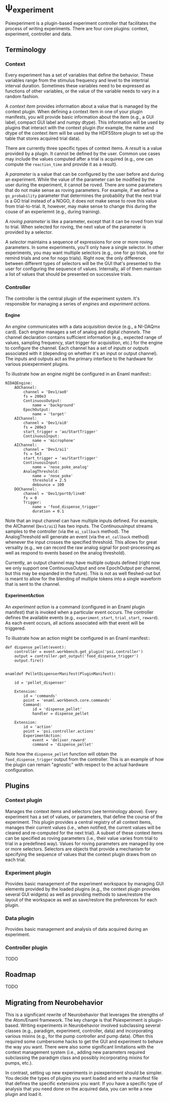ψ<sub>experiment</sub>
======================

Psiexperiment is a plugin-based experiment controller that facilitates the
process of writing experiments. There are four core plugins: context,
experiment, controller and data.

Terminology
-----------

### Context

Every experiment has a set of variables that define the behavior. These
variables range from the stimulus frequency and level to the intertrial
interval duration. Sometimes these variables need to be expressed as functions
of other variables, or the value of the variable needs to vary in a random
fashion.

A *context item* provides information about a value that is managed by the
context plugin. When defining a context item in one of your plugin manifests,
you will provide basic information about the item (e.g., a GUI label, compact
GUI label and numpy dtype). This information will be used by plugins that
interact with the context plugin (for example, the name and dtype of the
context item will be used by the HDF5Store plugin to set up the table that
stores acquired trial data).

There are currently three specific types of context items. A *result* is a
value provided by a plugin. It cannot be defined by the user. Common use cases
may include the values computed after a trial is acquired (e.g., one can
compute the `reaction_time` and provide it as a result).

A *parameter* is a value that can be configured by the user before and during
an experiment. While the value of the parameter can be modified by the user
during the experiment, it cannot be roved. There are some parameters that do
not make sense as roving parameters. For example, if we define a
`go_probability` parameter that determines the probability that the next trial
is a GO trial instead of a NOGO, it does not make sense to rove this value from
trial-to-trial. It, however, may make sense to change this during the couse of
an experiemnt (e.g., during training).

A *roving parameter* is like a parameter, except that it can be roved from
trial to trial. When selected for roving, the next value of the parameter is
provided by a selector.

A *selector* maintains a sequence of expressions for one or more roving
parameters. In some experiments, you'll only have a single selector. In other
experiments, you may want multiple selectors (e.g., one for go trials, one for
remind trials and one for nogo trials). Right now, the only difference between
different types of selectors will be the GUI that's presented to the user for
configuring the sequence of values. Internally, all of them maintain a list of
values that should be presented on successive trials.

### Controller

The controller is the central plugin of the experiment system. It's responsible
for managing a series of *engines* and *experiment actions*. 

#### Engine

An *engine* communicates with a data acquisition device (e.g., a NI-DAQmx
card). Each engine manages a set of analog and digital *channels*. The channel
declaration contains sufficient information (e.g., expected range of values,
sampling frequency, start trigger for acquisition, etc.) for the engine to
configure the channel. Each channel has a set of *inputs* or *outputs*
associated with it (depending on whether it's an input or output channel). The
inputs and outputs act as the primary interface to the hardware for various
psiexpermient plugins. 

To illustrate how an engine might be configured in an Enaml manifest::

    NIDAQEngine:
        AOChannel:
            channel = 'Dev1/ao0'
            fs = 200e3
            ContinuousOutput:
                name = 'background'
            EpochOutput:
                name = 'target'
        AIChannel:
            channel = 'Dev1/ai0'
            fs = 200e3
            start_trigger = 'ao/StartTrigger'
            ContinuousInput:
                name = 'microphone'
        AIChannel:
            channel = 'Dev1/ai1'
            fs = 5e3
            start_trigger = 'ao/StartTrigger'
            ContinuousInput:
                name = 'nose_poke_analog'
            AnalogThreshold:
                name = 'nose_poke'
                threshold = 2.5
                debounce = 100
        DOChannel:
            channel = 'Dev1/port0/line0'
            fs = 0
            Trigger:
                name = 'food_dispense_trigger'
                duration = 0.1    


Note that an input channel can have multiple inputs defined. For example, the
AIChannel (`Dev1/ai1`) has two inputs. The ContinuousInput streams samples to
the controller (via the `ai_callback` method). The AnalogThreshold will
generate an event (via the `et_callback` method) whenever the input crosses the
specified threshold. This allows for great versality (e.g., we can record the
raw analog signal for post-processing as well as respond to events based on the
analog threshold).

Currently, an output channel may have multiple outputs defined (right now we
only support one ContinuousOutput and one EpochOutput per channel, but this may
be expanded in the future). This is not as well fleshed-out but is meant to
allow for the blending of multiple tokens into a single waveform that is sent
to the channel.

#### ExperimentAction

An *experiment action* is a command (configured in an Enaml plugin manifest)
that is invoked when a particular event occurs. The controller defines the
available events (e.g., `experiment_start`, `trial_start`, `reward`). As each
event occurs, all actions associated with that event will be triggered.

To illustrate how an action might be configured in an Enaml manifest::

    def dispense_pellet(event):
        controller = event.workbench.get_plugin('psi.controller')
        output = controller.get_output('food_dispense_trigger')
        output.fire()


    enamldef PelletDispenserManifest(PluginManifest):

        id = 'pellet_dispenser'

        Extension:
            id = 'commands'
            point = 'enaml.workbench.core.commands'
            Command:
                id = 'dispense_pellet'
                handler = dispense_pellet

        Extension:
            id = 'action'
            point = 'psi.controller.actions'
            ExperimentAction:
                event = 'deliver_reward'
                command = 'dispense_pellet'


Note how the `dispense_pellet` function will obtain the `food_dispense_trigger`
output from the controller. This is an example of how the plugin can remain
"agnostic" with respect to the actual hardware configuration.


Plugins
-------

### Context plugin

Manages the context items and selectors (see terminology above).  Every
experiment has a set of values, or parameters, that define the course of the
experiment.  This plugin provides a central registry of all context items,
manages their current values (i.e., when notified, the current values will be
cleared and re-computed for the next trial).  A subset of these context items
can be specified as roving parameters (i.e., their value varies from trial to
trial in a predefined way). Values for roving parameters are managed by one or
more selectors.  Selectors are objects that provide a mechanism for specifying
the sequence of values that the context plugin draws from on each trial. 

### Experiment plugin

Provides basic management of the experiment workspace by managing GUI elements
provided by the loaded plugins (e.g., the context plugin provides several GUI
widgets) as well as providing methods to save/restore the layout of the
workspace as well as save/restore the preferences for each plugin.

### Data plugin

Provides basic management and analysis of data acquired during an experiment.

### Controller plugin

TODO


Roadmap
-------

TODO

Migrating from Neurobehavior 
----------------------------

This is a significant rewrite of Neurobehavior that leverages the strengths of
the Atom/Enaml framework. The key change is that Psiexperiment is plugin-based.
Writing experiments in Neurobehavior involved subclassing several classes
(e.g., paradigm, experiment, controller, data) and incorporating various mixins
(e.g., for the pump controller and pump data). Often this required some
cumbersome hacks to get the GUI and experiment to behave the way you want.
There were also some significant limitations with the context management system
(i.e., adding new parameters required subclassing the paradigm class and
possibly incorporating mixins for pumps, etc.). 

In contrast, setting up new experiments in psiexperiment should be simpler. You
decide the types of plugins you want loaded and write a manifest file that
defines the specific extensions you want. If you have a specific type of
analysis that you need done on the acquired data, you can write a new plugin
and load it.
